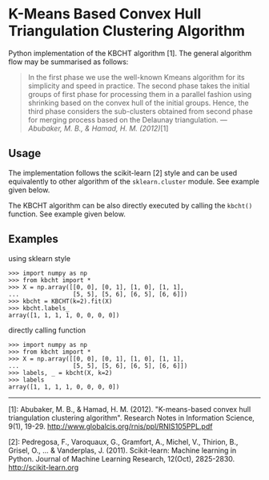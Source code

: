 # K-Means Based Convex Hull Triangulation Clustering Algorithm

Python implementation of the KBCHT algorithm [1]. The general algorithm flow may be summarised as follows:

>In the first phase we use the well-known Kmeans algorithm for its simplicity and speed in practice. The second phase takes the initial groups of first phase for processing them in a parallel fashion using shrinking based  on the convex hull of the initial groups. Hence, the third phase considers the sub-clusters obtained from second phase for merging process based on the Delaunay triangulation.
&mdash; <cite>Abubaker, M. B., & Hamad, H. M. (2012)</cite>[1]

## Usage

The implementation follows the scikit-learn [2] style and can be used equivalently to other algorithm of the `sklearn.cluster` module. See example given below.

The KBCHT algorithm can be also directly executed by calling the `kbcht()` function. See example given below.

## Examples

using sklearn style
```
>>> import numpy as np
>>> from kbcht import *
>>> X = np.array([[0, 0], [0, 1], [1, 0], [1, 1],
...               [5, 5], [5, 6], [6, 5], [6, 6]])
>>> kbcht = KBCHT(k=2).fit(X)
>>> kbcht.labels_
array([1, 1, 1, 1, 0, 0, 0, 0])
```
directly calling function
```
>>> import numpy as np
>>> from kbcht import *
>>> X = np.array([[0, 0], [0, 1], [1, 0], [1, 1],
...               [5, 5], [5, 6], [6, 5], [6, 6]])
>>> labels, _ = kbcht(X, k=2)
>>> labels
array([1, 1, 1, 1, 0, 0, 0, 0])
```

---
[1]: Abubaker, M. B., & Hamad, H. M. (2012). "K-means-based convex hull     triangulation clustering algorithm". Research Notes in Information Science, 9(1), 19-29. http://www.globalcis.org/rnis/ppl/RNIS105PPL.pdf

[2]: Pedregosa, F., Varoquaux, G., Gramfort, A., Michel, V., Thirion, B., Grisel, O., ... & Vanderplas, J. (2011). Scikit-learn: Machine learning in Python. Journal of Machine Learning Research, 12(Oct), 2825-2830. http://scikit-learn.org
